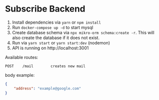 # Subscribe Backend
1. Install dependencies via `yarn` or `npm install`
2. Run `docker-compose up -d` to start mysql
3. Create database schema via `npx mikro-orm schema:create -r`. This will also create the 
   database if it does not exist.
4. Run via `yarn start` or `yarn start:dev` (nodemon)
5. API is running on http://localhost:3001

Available routes:

```
POST    /mail        creates new mail
```
body example:
```json
{
	"address": "example@google.com"
}
```